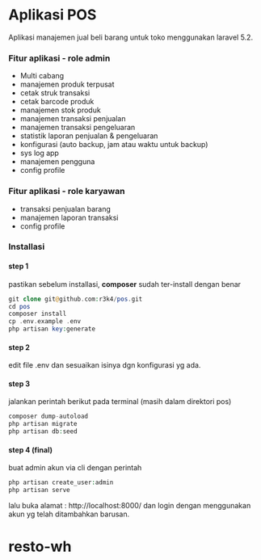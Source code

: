 # Aplikasi POS

Aplikasi manajemen jual beli barang untuk toko menggunakan laravel 5.2.




### Fitur aplikasi - role admin
* Multi cabang
* manajemen produk terpusat
* cetak struk transaksi
* cetak barcode produk
* manajemen stok produk
* manajemen transaksi penjualan
* manajemen transaksi pengeluaran
* statistik laporan penjualan & pengeluaran
* konfigurasi (auto backup, jam atau waktu untuk backup)
* sys log app
* manajemen pengguna
* config profile

### Fitur aplikasi - role karyawan
* transaksi penjualan barang
* manajemen laporan transaksi
* config profile


### Installasi
 
#### step 1
pastikan sebelum installasi, **composer**  sudah ter-install dengan benar 
```php
git clone git@github.com:r3k4/pos.git
cd pos
composer install
cp .env.example .env
php artisan key:generate
```

#### step 2
edit file .env dan sesuaikan isinya dgn konfigurasi yg ada.

#### step 3
jalankan perintah berikut pada terminal 
(masih dalam direktori pos)
```php
composer dump-autoload
php artisan migrate 
php artisan db:seed
```

#### step 4 (final)
buat admin akun via cli dengan perintah
```php
php artisan create_user:admin
php artisan serve
```

lalu buka alamat : http://localhost:8000/ 
dan login dengan menggunakan akun yg telah ditambahkan barusan.
# resto-wh
